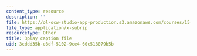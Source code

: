 ```yaml
---
content_type: resource
description: ''
file: https://ol-ocw-studio-app-production.s3.amazonaws.com/courses/15-401-finance-theory-i-fall-2008/3cddd35be8df51029ce460c518079b5b_ZWKnK9LIETA.vtt
file_type: application/x-subrip
resourcetype: Other
title: 3play caption file
uid: 3cddd35b-e8df-5102-9ce4-60c518079b5b
---
```

